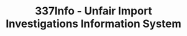 ---
bigquery: https://console.cloud.google.com/bigquery?p=patents-public-data&d=usitc_investigations&page=dataset&project=sheets-management-319211
citation: US International Trade Commission 337Info Unfair Import Investigations Information
  System
contributors: US International Trade Comission
cost: None
description: US International Trade Commission 337Info Unfair Import Investigations
  Information System contains data on investigations done under Section 337. Section
  337 declares the infringement of certain statutory intellectual property rights
  and other forms of unfair competition in import trade to be unlawful practices.
  Most Section 337 investigations involve allegations of patent or registered trademark
  infringement.
documentation: FAQ and tutorial available on the site
last_edit: Mon, 04 Apr 2022 19:10:40 GMT
location: https://pubapps2.usitc.gov/337external/
maintained_by: US International Trade Comission
schema_fields: '[''issueDateOtherNonFinal'', ''id'', ''scheduledEndDateEvidHear'',
  ''finalIdOnViolationDue'', ''docketNo'', ''invUnfairAct'', ''teoIdDueDate'', ''copyrightNumbers'',
  ''finalDetViolation'', ''dateCreated'', ''patentNumber'', ''ouiiParticipation'',
  ''actualStartDateEvidHear'', ''ouiiAttorney'', ''investigationNo'', ''finalDetNoViolation'',
  ''publication_number'', ''aljAssigned'', ''investigationType'', ''teoReliefGranted'',
  ''dateOfPublicationFrNotice'', ''respondent'', ''teoIdIssueDate'', ''gcAttorney'',
  ''markmanHearing'', ''patentNumbers'', ''investigationTermDate'', ''actualEndDateEvidHear'',
  ''teoProceedingInvolved'', ''startDateMarkmanHearing'', ''currentStatus'', ''cafcAppeals'',
  ''currentActiveALJ'', ''dateComplaintFiled'', ''reportingRequirements'', ''title'',
  ''targetDate'', ''complainant'', ''endDateMarkmanHearing'', ''scheduledStartDateEvidHear'',
  ''htsNumbers'', ''internalRemand'', ''trademarkNumbers'', ''finalIdOnViolationIssue'',
  ''lastUpdated'']'
shortname: unfair_import_investigations
tags:
- import
- legal
- trade
timeframe: 2008-2021 (prior to 2008 downloadable as a JSON file)
title: 337Info - Unfair Import Investigations Information System
uuid: 2721f5ec-e599-4890-9265-9706719fc71e
---